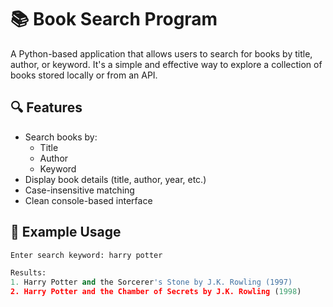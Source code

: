# 📚 Book Search Program

A Python-based application that allows users to search for books by title, author, or keyword. It's a simple and effective way to explore a collection of books stored locally or from an API.

## 🔍 Features

- Search books by:
  - Title
  - Author
  - Keyword
- Display book details (title, author, year, etc.)
- Case-insensitive matching
- Clean console-based interface

## 🧠 Example Usage

```python
Enter search keyword: harry potter

Results:
1. Harry Potter and the Sorcerer's Stone by J.K. Rowling (1997)
2. Harry Potter and the Chamber of Secrets by J.K. Rowling (1998)
